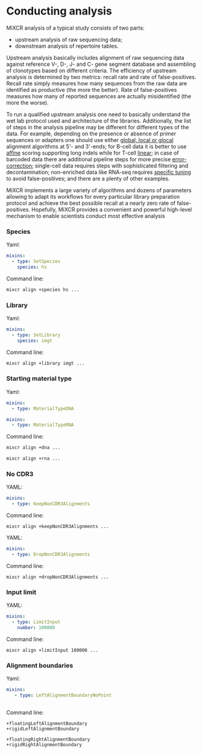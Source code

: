 # Conducting analysis

MiXCR analysis of a typical study consists of two parts:

 - upstream analysis of raw sequencing data;
 - downstream analysis of repertoire tables.

Upstream analysis basically includes alignment of raw sequencing data against reference V-, D-, J- and C- gene segment database and assembling of clonotypes based on different criteria. The efficiency of upstream analysis is determined by two metrics: recall rate and rate of false-positives. Recall rate simply measures how many sequences from the raw data are identified as productive (the more the better). Rate of false-positives measures how many of reported sequences are actually misidentified (the more the worse).

To run a qualified upstream analysis one need to basically understand the wet lab protocol used and architecture of the libraries. Additionally, the list of steps in the analysis pipeline may be different for different types of the data.  For example, depending on the presence or absence of primer sequences or adapters one should use either [global, local or glocal](https://en.wikipedia.org/wiki/Sequence_alignment#Global_and_local_alignments) alignment algorithms at 5'- and 3'-ends; for B-cell data it is better to use [affine](https://en.wikipedia.org/wiki/Gap_penalty#Affine) scoring supporting long indels while for T-cell [linear](https://en.wikipedia.org/wiki/Gap_penalty#Linear); in case of barcoded data there are additional pipeline steps for more precise [error-correction](https://pubmed.ncbi.nlm.nih.gov/24793455/); single-cell data requires steps with sophisticated filtering and decontamination; non-enriched data like RNA-seq requires [specific tuning](https://www.nature.com/articles/nbt.3979) to avoid false-positives; and there are a plenty of other examples. 


MiXCR implements a large variety of algorithms and dozens of parameters allowing to adapt its workflows for every particular library preparation protocol and achieve the best possible recall at a nearly zero rate of false-positives. Hopefully, MiXCR provides a convenient and powerful high-level mechanism to enable scientists conduct most effective analysis   





### Species

Yaml:
```yaml
mixins:
  - type: SetSpecies
    species: hs
```

Command line:
```sh
mixcr align +species hs ...
```

### Library

Yaml:
```yaml
mixins:
  - type: SetLibrary
    species: imgt
```

Command line:
```sh
mixcr align +library imgt ...
```

### Starting material type


Yaml:
```yaml
mixins:
  - type: MaterialTypeDNA
```

```yaml
mixins:
  - type: MaterialTypeRNA
```

Command line:
```sh
mixcr align +dna ...
```

```sh
mixcr align +rna ...
```


### No CDR3 

YAML:
```yaml
mixins:
  - type: KeepNonCDR3Alignments
```

Command line:
```shell
mixcr align +keepNonCDR3Alignments ...
```


YAML:
```yaml
mixins:
  - type: DropNonCDR3Alignments
```

Command line:
```shell
mixcr align +dropNonCDR3Alignments ...
```

### Input limit


YAML:
```yaml
mixins:
  - type: LimitInput
    number: 100000
```

Command line:
```shell
mixcr align +limitInput 100000 ...
```

### Alignment boundaries

Yaml:
```yaml
mixins:
   - type: LeftAlignmentBoundaryNoPoint
     

```


Command line:
```shell
+floatingLeftAlignmentBoundary
+rigidLeftAlignmentBoundary

+floatingRightAlignmentBoundary
+rigidRightAlignmentBoundary
```